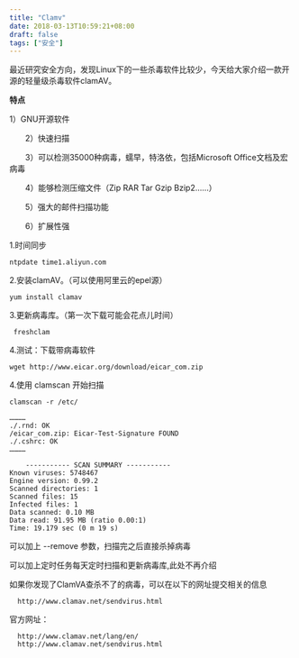```yaml
---
title: "Clamv"
date: 2018-03-13T10:59:21+08:00
draft: false
tags: ["安全"]
---
```


最近研究安全方向，发现Linux下的一些杀毒软件比较少，今天给大家介绍一款开源的轻量级杀毒软件clamAV。

**特点**

   1）GNU开源软件

　　2）快速扫描

　　3）可以检测35000种病毒，蠕早，特洛依，包括Microsoft Office文档及宏病毒

　　4）能够检测压缩文件（Zip RAR Tar Gzip Bzip2……）

　　5）强大的邮件扫描功能

　　6）扩展性强

1.时间同步

	ntpdate time1.aliyun.com

2.安装clamAV。（可以使用阿里云的epel源）

	yum install clamav

3.更新病毒库。（第一次下载可能会花点儿时间）

	 freshclam

4.测试：下载带病毒软件

	wget http://www.eicar.org/download/eicar_com.zip

4.使用 clamscan 开始扫描

	clamscan -r /etc/
	
	…………
	./.rnd: OK
	/eicar_com.zip: Eicar-Test-Signature FOUND
	./.cshrc: OK
	…………

		----------- SCAN SUMMARY -----------
	Known viruses: 5748467
	Engine version: 0.99.2
	Scanned directories: 1
	Scanned files: 15
	Infected files: 1
	Data scanned: 0.10 MB
	Data read: 91.95 MB (ratio 0.00:1)
	Time: 19.179 sec (0 m 19 s)

可以加上 --remove 参数，扫描完之后直接杀掉病毒

可以加上定时任务每天定时扫描和更新病毒库,此处不再介绍



如果你发现了ClamVA查杀不了的病毒，可以在以下的网址提交相关的信息

      http://www.clamav.net/sendvirus.html 

官方网址：

	  http://www.clamav.net/lang/en/
	  http://www.clamav.net/sendvirus.html